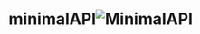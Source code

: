 # minimalAPI![MinimalAPI](https://github.com/robertbls/minimalAPI/assets/66698213/e1f3b692-abbb-40bb-a34b-9ca5d3975ed6)
